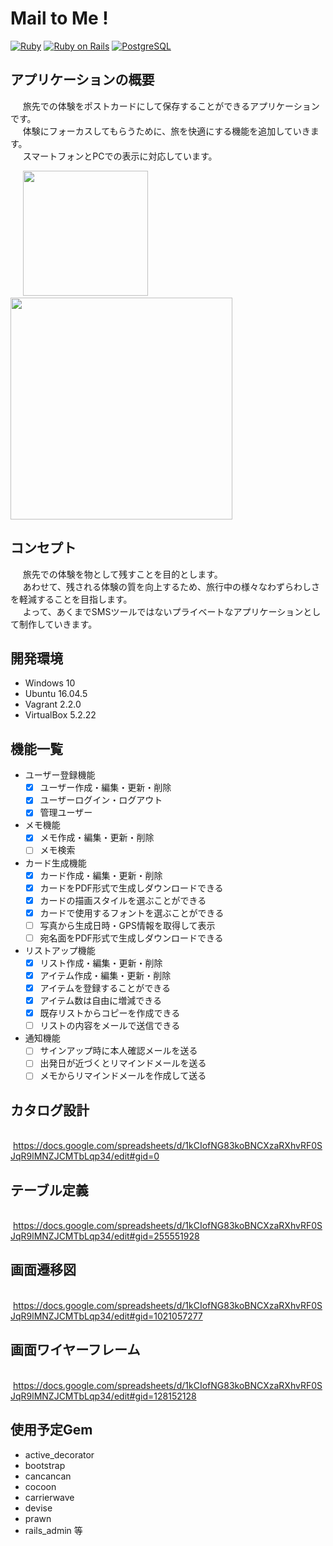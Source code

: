 # Mail to Me !
[![Ruby](https://img.shields.io/badge/Ruby-2.5.3-red.svg)](https://docs.ruby-lang.org/ja/2.5.0/doc/index.html)
[![Ruby on Rails](https://img.shields.io/badge/Ruby%20on%20Rails-5.2.2-red.svg)](https://guides.rubyonrails.org/)
[![PostgreSQL](https://img.shields.io/badge/PostgreSQL-9.5.14-blue.svg)](https://www.postgresql.org/)

## アプリケーションの概要

&nbsp; &nbsp; &nbsp;旅先での体験をポストカードにして保存することができるアプリケーションです。  
&nbsp; &nbsp; &nbsp;体験にフォーカスしてもらうために、旅を快適にする機能を追加していきます。  
&nbsp; &nbsp; &nbsp;スマートフォンとPCでの表示に対応しています。  

&nbsp; &nbsp; &nbsp;<img src="https://user-images.githubusercontent.com/42922656/53182246-71ff3880-363c-11e9-9b3d-eaf7112fc384.png" width="200">
&nbsp; &nbsp;<img src="https://user-images.githubusercontent.com/42922656/53061194-64449880-3500-11e9-905e-b7baf4220f41.png" height="355">

## コンセプト
&nbsp; &nbsp; &nbsp;旅先での体験を物として残すことを目的とします。  
&nbsp; &nbsp; &nbsp;あわせて、残される体験の質を向上するため、旅行中の様々なわずらわしさを軽減することを目指します。  
&nbsp; &nbsp; &nbsp;よって、あくまでSMSツールではないプライベートなアプリケーションとして制作していきます。  

## 開発環境
- Windows 10
- Ubuntu 16.04.5
- Vagrant 2.2.0
- VirtualBox 5.2.22

## 機能一覧
- ユーザー登録機能
  - [x] ユーザー作成・編集・更新・削除
  - [x] ユーザーログイン・ログアウト
  - [x] 管理ユーザー
- メモ機能
  - [x] メモ作成・編集・更新・削除
  - [ ] メモ検索
- カード生成機能
  - [x] カード作成・編集・更新・削除
  - [x] カードをPDF形式で生成しダウンロードできる
  - [x] カードの描画スタイルを選ぶことができる
  - [x] カードで使用するフォントを選ぶことができる
  - [ ] 写真から生成日時・GPS情報を取得して表示
  - [ ] 宛名面をPDF形式で生成しダウンロードできる
- リストアップ機能
  - [x] リスト作成・編集・更新・削除
  - [x] アイテム作成・編集・更新・削除
  - [x] アイテムを登録することができる
  - [x] アイテム数は自由に増減できる
  - [x] 既存リストからコピーを作成できる
  - [ ] リストの内容をメールで送信できる
- 通知機能
  - [ ] サインアップ時に本人確認メールを送る
  - [ ] 出発日が近づくとリマインドメールを送る
  - [ ] メモからリマインドメールを作成して送る

## カタログ設計
&nbsp; &nbsp; &nbsp;<https://docs.google.com/spreadsheets/d/1kCIofNG83koBNCXzaRXhvRF0SJqR9lMNZJCMTbLqp34/edit#gid=0>

## テーブル定義
&nbsp; &nbsp; &nbsp;<https://docs.google.com/spreadsheets/d/1kCIofNG83koBNCXzaRXhvRF0SJqR9lMNZJCMTbLqp34/edit#gid=255551928>

## 画面遷移図
&nbsp; &nbsp; &nbsp;<https://docs.google.com/spreadsheets/d/1kCIofNG83koBNCXzaRXhvRF0SJqR9lMNZJCMTbLqp34/edit#gid=1021057277>

## 画面ワイヤーフレーム
&nbsp; &nbsp; &nbsp;<https://docs.google.com/spreadsheets/d/1kCIofNG83koBNCXzaRXhvRF0SJqR9lMNZJCMTbLqp34/edit#gid=128152128>

## 使用予定Gem
- active_decorator
- bootstrap
- cancancan
- cocoon
- carrierwave
- devise
- prawn
- rails_admin 等
